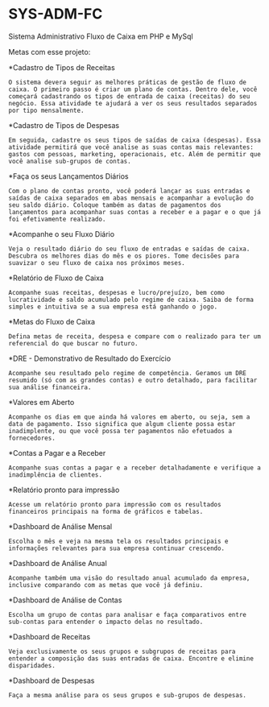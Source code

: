 # SYS-ADM-FC
Sistema Administrativo Fluxo de Caixa em PHP e MySql

Metas com esse projeto:

*Cadastro de Tipos de Receitas

	O sistema devera seguir as melhores práticas de gestão de fluxo de caixa. O primeiro passo é criar um plano de contas. Dentro dele, você começará cadastrando os tipos de entrada de caixa (receitas) do seu negócio. Essa atividade te ajudará a ver os seus resultados separados por tipo mensalmente.

*Cadastro de Tipos de Despesas

	Em seguida, cadastre os seus tipos de saídas de caixa (despesas). Essa atividade permitirá que você analise as suas contas mais relevantes: gastos com pessoas, marketing, operacionais, etc. Além de permitir que você analise sub-grupos de contas.

*Faça os seus Lançamentos Diários

	Com o plano de contas pronto, você poderá lançar as suas entradas e saídas de caixa separados em abas mensais e acompanhar a evolução do seu saldo diário. Coloque também as datas de pagamentos dos lançamentos para acompanhar suas contas a receber e a pagar e o que já foi efetivamente realizado.

*Acompanhe o seu Fluxo Diário

	Veja o resultado diário do seu fluxo de entradas e saídas de caixa. Descubra os melhores dias do mês e os piores. Tome decisões para suavizar o seu fluxo de caixa nos próximos meses.

*Relatório de Fluxo de Caixa

	Acompanhe suas receitas, despesas e lucro/prejuízo, bem como lucratividade e saldo acumulado pelo regime de caixa. Saiba de forma simples e intuitiva se a sua empresa está ganhando o jogo.

*Metas do Fluxo de Caixa

	Defina metas de receita, despesa e compare com o realizado para ter um referencial do que buscar no futuro.

*DRE - Demonstrativo de Resultado do Exercício

	Acompanhe seu resultado pelo regime de competência. Geramos um DRE resumido (só com as grandes contas) e outro detalhado, para facilitar sua análise financeira. 

*Valores em Aberto

	Acompanhe os dias em que ainda há valores em aberto, ou seja, sem a data de pagamento. Isso significa que algum cliente possa estar inadimplente, ou que você possa ter pagamentos não efetuados a fornecedores.

*Contas a Pagar e a Receber

	Acompanhe suas contas a pagar e a receber detalhadamente e verifique a inadimplência de clientes.

*Relatório pronto para impressão

	Acesse um relatório pronto para impressão com os resultados financeiros principais na forma de gráficos e tabelas.

*Dashboard de Análise Mensal

	Escolha o mês e veja na mesma tela os resultados principais e informações relevantes para sua empresa continuar crescendo.

*Dashboard de Análise Anual

	Acompanhe também uma visão do resultado anual acumulado da empresa, inclusive comparando com as metas que você já definiu.

*Dashboard de Análise de Contas

	Escolha um grupo de contas para analisar e faça comparativos entre sub-contas para entender o impacto delas no resultado.

*Dashboard de Receitas

	Veja exclusivamente os seus grupos e subgrupos de receitas para entender a composição das suas entradas de caixa. Encontre e elimine disparidades.

*Dashboard de Despesas

	Faça a mesma análise para os seus grupos e sub-grupos de despesas.
